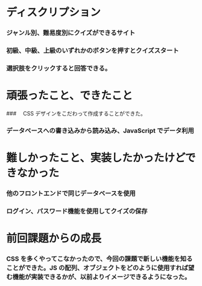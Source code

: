 # ディスクリプション

### ジャンル別、難易度別にクイズができるサイト

### 初級、中級、上級のいずれかのボタンを押すとクイズスタート

### 選択肢をクリックすると回答できる。

# 頑張ったこと、できたこと

###　 CSS デザインをこだわって作成することができた。

### データベースへの書き込みから読み込み、JavaScript でデータ利用

# 難しかったこと、実装したかったけどできなかった

### 他のフロントエンドで同じデータベースを使用

### ログイン、パスワード機能を使用してクイズの保存

# 前回課題からの成長

### CSS を多くやってこなかったので、今回の課題で新しい機能を知ることができた。JS の配列、オブジェクトをどのように使用すれば望む機能が実装できるかが、以前よりイメージできるようになった。
